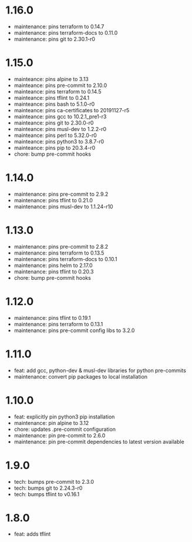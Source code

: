 1.16.0
======

- maintenance: pins terraform to 0.14.7
- maintenance: pins terraform-docs to 0.11.0
- maintenance: pins git to 2.30.1-r0

1.15.0
======

- mainteance: pins alpine to 3.13
- mainteance: pins pre-commit to 2.10.0
- mainteance: pins terraform to 0.14.5
- mainteance: pins tflint to 0.24.1
- mainteance: pins bash to 5.1.0-r0
- mainteance: pins ca-certificates to 20191127-r5
- mainteance: pins gcc to 10.2.1_pre1-r3
- mainteance: pins git to 2.30.0-r0
- mainteance: pins musl-dev to 1.2.2-r0
- mainteance: pins perl to 5.32.0-r0
- mainteance: pins python3 to 3.8.7-r0
- mainteance: pins pip to 20.3.4-r0
- chore: bump pre-commit hooks

1.14.0
======

- maintenance: pins pre-commit to 2.9.2
- maintenance: pins tflint to 0.21.0
- maintenance: pins musl-dev to 1.1.24-r10

1.13.0
======

- maintenance: pins pre-commit to 2.8.2
- maintenance: pins terraform to 0.13.5
- maintenance: pins terraform-docs to 0.10.1
- maintenance: pins helm to 2.17.0
- maintenance: pins tflint to 0.20.3
- chore: bump pre-commit hooks

1.12.0
======

- maintenance: pins tflint to 0.19.1
- maintenance: pins terraform to 0.13.1
- maintenance: pins pre-commit config libs to 3.2.0

1.11.0
======

- feat: add gcc, python-dev & musl-dev libraries for python pre-commits
- maintenance: convert pip packages to local installation

1.10.0
======

- feat: explicitly pin python3 pip installation
- maintenance: pin alpine to 3.12
- chore: updates .pre-commit configuration
- maintenance: pin pre-commit to 2.6.0
- maintenance: pin pre-commit dependencies to latest version available

1.9.0
======

- tech: bumps pre-commit to 2.3.0
- tech: bumps git to 2.24.3-r0
- tech: bumps tflint to v0.16.1

1.8.0
======

- feat: adds tflint
